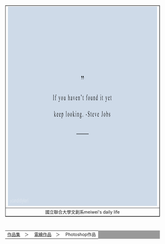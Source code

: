 <html>
<head>
<meta charset="UTF-8">
</head>
<body>
<center>
<div id="head">
<table width="1000" border="0" cellpadding="0" cellspacing="0">
<table border="1">
<tr>
<td><img src="2.jpg" width="1000" height="650"></td>
</tr>

<tr>
<td align="center">國立聯合大學文創系meiwei's daily life</td>
</tr>
</table>
</div>
<div id="nav1"><br>
<table width="1000" border="0" cellpadding="0" cellspacing="1" bgcolor="#999999">

<tr>
<td align="left" bgcolor="#ffffff"><a href="index.htm">作品集</a>　＞　
<a href="index.htm">電繪作品</a>　＞　
Photoshop作品
</td>
</tr>
</table>
</div>

</body>
<html>
